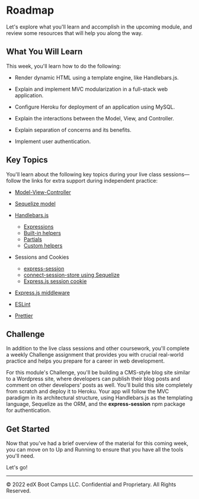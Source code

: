 # Roadmap
Let's explore what you'll learn and accomplish in the upcoming module, and review some resources that will help you along the way.

## What You Will Learn
This week, you'll learn how to do the following:

* Render dynamic HTML using a template engine, like Handlebars.js.

* Explain and implement MVC modularization in a full-stack web application.

* Configure Heroku for deployment of an application using MySQL.

* Explain the interactions between the Model, View, and Controller.

* Explain separation of concerns and its benefits.

* Implement user authentication.

## Key Topics
You'll learn about the following key topics during your live class sessions—follow the links for extra support during independent practice:

* [Model-View-Controller](https://developer.mozilla.org/en-US/docs/Glossary/MVC)

* [Sequelize model](https://sequelize.org/docs/v6/core-concepts/model-basics/)

* [Handlebars.js](https://www.npmjs.com/package/express-handlebars)
  * [Expressions](https://handlebarsjs.com/guide/expressions.html)
  * [Built-in helpers](https://handlebarsjs.com/guide/builtin-helpers.html)
  * [Partials](https://handlebarsjs.com/guide/partials.html#basic-partials)
  * [Custom helpers](https://www.npmjs.com/package/express-handlebars#helpers)

* Sessions and Cookies
  * [express-session](https://www.npmjs.com/package/express-session)
  * [connect-session-store using Sequelize](https://www.npmjs.com/package/connect-session-sequelize)
  * [Express.js session cookie](https://github.com/expressjs/session#cookie)

* [Express.js middleware](https://expressjs.com/en/guide/using-middleware.html)

* [ESLint](https://eslint.org/docs/user-guide/configuring)

* [Prettier](https://prettier.io/docs/en/index.html)

## Challenge
In addition to the live class sessions and other coursework, you'll complete a weekly Challenge assignment that provides you with crucial real-world practice and helps you prepare for a career in web development.

For this module's Challenge, you'll be building a CMS-style blog site similar to a Wordpress site, where developers can publish their blog posts and comment on other developers’ posts as well. You’ll build this site completely from scratch and deploy it to Heroku. Your app will follow the MVC paradigm in its architectural structure, using Handlebars.js as the templating language, Sequelize as the ORM, and the **express-session** npm package for authentication.

## Get Started
Now that you've had a brief overview of the material for this coming week, you can move on to Up and Running to ensure that you have all the tools you'll need.

Let's go!

---
© 2022 edX Boot Camps LLC. Confidential and Proprietary. All Rights Reserved.